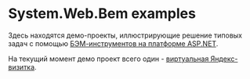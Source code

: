 # System.Web.Bem examples

Здесь находятся демо-проекты, иллюстрирующие решение типовых задач с помощью [БЭМ-инструментов на платформе ASP.NET](https://github.com/dotnet-bem/system-web-bem).

На текущий момент демо проект всего один - [виртуальная Яндекс-визитка](Vcard).
